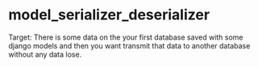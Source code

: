 # model_serializer_deserializer

Target: There is some data on the your first database saved with some django models and then you want transmit that data to another database without any data lose.
